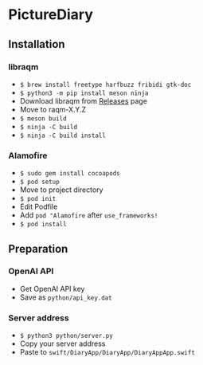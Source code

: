 # PictureDiary

## Installation
### libraqm
- `$ brew install freetype harfbuzz fribidi gtk-doc`
- `$ python3 -m pip install meson ninja`
- Download libraqm from [Releases](https://github.com/HOST-Oman/libraqm/releases) page
- Move to raqm-X.Y.Z
- `$ meson build`
- `$ ninja -C build`
- `$ ninja -C build install`

### Alamofire
- `$ sudo gem install cocoapods`
- `$ pod setup`
- Move to project directory
- `$ pod init`
- Edit Podfile
- Add `pod "Alamofire` after `use_frameworks!`
- `$ pod install`

## Preparation
### OpenAI API
- Get OpenAI API key
- Save as `python/api_key.dat`

### Server address
- `$ python3 python/server.py`
- Copy your server address
- Paste to `swift/DiaryApp/DiaryApp/DiaryAppApp.swift`